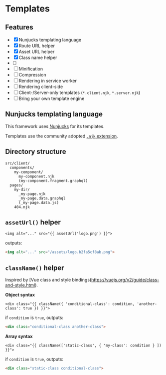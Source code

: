 # Templates

## Features

- [x] Nunjucks templating language
- [x] Route URL helper
- [x] Asset URL helper
- [x] Class name helper
- [ ] 
- [ ] Minification
- [ ] Compression
- [ ] Rendering in service worker
- [ ] Rendering client-side
- [ ] Client-/Server-only templates (`*.client.njk`, `*.server.njk`)
- [ ] Bring your own template engine

## Nunjucks templating language

This framework uses [Nunjucks](https://mozilla.github.io/nunjucks/) for its templates.

Templates use the community adopted [`.njk` extension](https://mozilla.github.io/nunjucks/templating.html#file-extensions).

## Directory structure

```
src/client/
  components/
    my-component/
      my-component.njk
      (my-component.fragment.graphql)
  pages/
    my-dir/
      _my-page.njk
      _my-page.data.graphql
      (_my-page.data.js)
    404.njk
```

## `assetUrl()` helper

```njk
<img alt="..." src="{{ assetUrl('logo.png') }}">
```
outputs:
```html
<img alt="..." src="/assets/logo.b2fa5cf8ab.png">
```

## `className()` helper

Inspired by [Vue class and style bindings(https://vuejs.org/v2/guide/class-and-style.html).

**Object syntax**
```njk
<div class="{{ className({ 'conditional-class': condition, 'another-class': true }) }}">
```
if `condition` is `true`, outputs:
```html
<div class="conditional-class another-class">
```

**Array syntax**
```njk
<div class="{{ className(['static-class', { 'my-class': condition } ]) }}">
```
if `condition` is `true`, outputs:
```html
<div class="static-class conditional-class">
```
